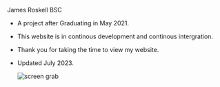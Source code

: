 James Roskell BSC

- A project after Graduating in May 2021.
- This website is in continous development  and continous intergration.
- Thank you for taking the time to view my website.
- Updated July 2023.

  ![screen grab](https://github.com/JamesBSCGraduate/PersonalWebsite/assets/166557486/947975d4-31e4-4010-b0fe-495dd55aa2b1)


